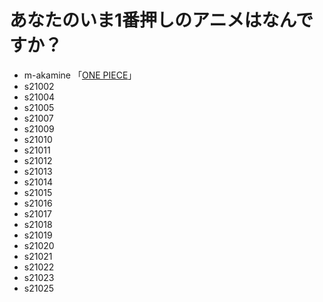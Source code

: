 # あなたのいま1番押しのアニメはなんですか？

* m-akamine 「[ONE PIECE](https://one-piece.com/)」  
* s21002  
* s21004  
* s21005  
* s21007  
* s21009  
* s21010  
* s21011  
* s21012  
* s21013  
* s21014  
* s21015  
* s21016  
* s21017  
* s21018  
* s21019  
* s21020  
* s21021  
* s21022  
* s21023  
* s21025    
